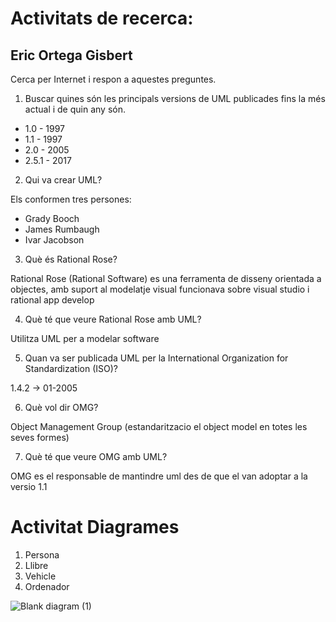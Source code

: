 # Activitats de recerca:

## Eric Ortega Gisbert ##

Cerca per Internet i respon a aquestes preguntes.

1. Buscar quines són les principals versions de UML publicades fins la més actual i de quin any són.

- 1.0 - 1997
- 1.1 - 1997
- 2.0 - 2005
- 2.5.1 - 2017

2. Qui va crear UML?

Els conformen tres persones:

- Grady Booch
- James Rumbaugh
- Ivar Jacobson

3. Què és Rational Rose?

Rational Rose (Rational Software) es una ferramenta de disseny orientada a objectes, amb suport al modelatje visual
funcionava sobre visual studio i rational app develop

4. Què té que veure Rational Rose amb UML?

Utilitza UML per a modelar software

5. Quan va ser publicada UML per la International Organization for Standardization (ISO)?

1.4.2 -> 01-2005

6. Què vol dir OMG? 

Object Management Group  (estandaritzacio el object model en totes les seves formes)

7. Què té que veure OMG amb UML? 

OMG es el responsable de mantindre uml des de que el van adoptar a la versio 1.1

# Activitat Diagrames #

1. Persona 
2. Llibre
3. Vehicle
4. Ordenador

![Blank diagram (1)](https://user-images.githubusercontent.com/114953110/222081892-39b63cf9-469b-4416-a3fd-57d902d5144f.jpeg)


